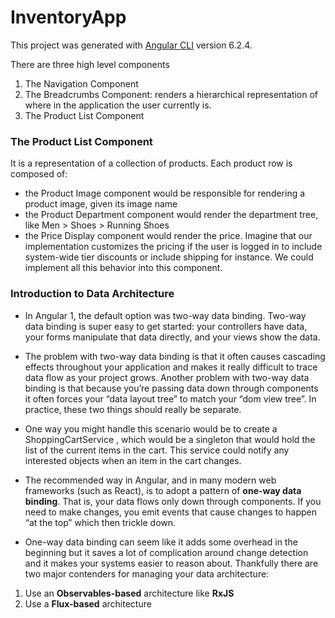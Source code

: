 # InventoryApp

This project was generated with [Angular CLI](https://github.com/angular/angular-cli) version 6.2.4.

There are three high level components
1. The Navigation Component
2. The Breadcrumbs Component: renders a hierarchical representation of where in the application the user currently is.
3. The Product List Component

### The Product List Component

It is a representation of a collection of products.
Each product row is composed of:
- the Product Image component would be responsible for rendering a product image, given its
image name
- the Product Department component would render the department tree, like Men > Shoes >
Running Shoes
- the Price Display component would render the price. Imagine that our implementation
customizes the pricing if the user is logged in to include system-wide tier discounts or include
shipping for instance. We could implement all this behavior into this component.

### Introduction to Data Architecture

- In Angular 1, the default option was two-way data binding. Two-way data binding is super easy
to get started: your controllers have data, your forms manipulate that data directly, and your views
show the data.
- The problem with two-way data binding is that it often causes cascading effects throughout your
application and makes it really difficult to trace data flow as your project grows.
Another problem with two-way data binding is that because you’re passing data down through
components it often forces your “data layout tree” to match your “dom view tree”. In practice, these
two things should really be separate.
- One way you might handle this scenario would be to create a ShoppingCartService , which would
be a singleton that would hold the list of the current items in the cart. This service could notify any
interested objects when an item in the cart changes.

- The recommended way in Angular, and in many modern web frameworks (such as React), is to adopt
a pattern of **one-way data binding**. That is, your data flows only down through components. If
you need to make changes, you emit events that cause changes to happen “at the top” which then
trickle down.
- One-way data binding can seem like it adds some overhead in the beginning but it saves a lot of
complication around change detection and it makes your systems easier to reason about.
Thankfully there are two major contenders for managing your data architecture:
1. Use an **Observables-based** architecture like **RxJS**
2. Use a **Flux-based** architecture
